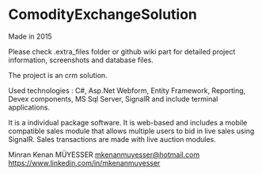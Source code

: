 # ComodityExchangeSolution

Made in 2015

Please check .extra_files folder or github wiki part for detailed project information, screenshots and database files.

The project is an crm solution. 

Used technologies : C#, Asp.Net Webform, Entity Framework, Reporting, Devex components, MS Sql Server, SignalR and include terminal applications.

It is a individual package software. It is web-based and includes a mobile compatible sales module that allows multiple users to bid in live sales using SignalR. Sales transactions are made with live auction modules.

Minran Kenan MÜYESSER
mkenanmuyesser@hotmail.com
https://www.linkedin.com/in/mkenanmuyesser